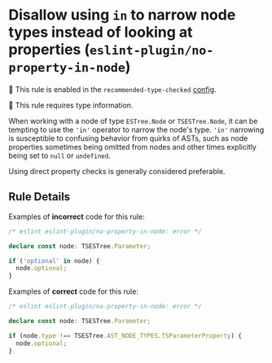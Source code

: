 # Disallow using `in` to narrow node types instead of looking at properties (`eslint-plugin/no-property-in-node`)

💼 This rule is enabled in the `recommended-type-checked` [config](https://github.com/eslint-community/eslint-plugin-eslint-plugin#presets).

💭 This rule requires type information.

<!-- end auto-generated rule header -->

When working with a node of type `ESTree.Node` or `TSESTree.Node`, it can be tempting to use the `'in'` operator to narrow the node's type.
`'in'` narrowing is susceptible to confusing behavior from quirks of ASTs, such as node properties sometimes being omitted from nodes and other times explicitly being set to `null` or `undefined`.

Using direct property checks is generally considered preferable.

## Rule Details

Examples of **incorrect** code for this rule:

```ts
/* eslint eslint-plugin/no-property-in-node: error */

declare const node: TSESTree.Parameter;

if ('optional' in node) {
  node.optional;
}
```

Examples of **correct** code for this rule:

```ts
/* eslint eslint-plugin/no-property-in-node: error */

declare const node: TSESTree.Parameter;

if (node.type !== TSESTree.AST_NODE_TYPES.TSParameterProperty) {
  node.optional;
}
```
